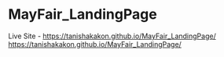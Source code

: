# MayFair_LandingPage
Live Site - https://tanishakakon.github.io/MayFair_LandingPage/
https://tanishakakon.github.io/MayFair_LandingPage/
